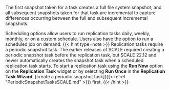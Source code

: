 The first snapshot taken for a task creates a full file system snapshot, and all subsequent snapshots taken for that task are incremental to capture differences occurring between the full and subsequent incremental snapshots.

Scheduling options allow users to run replication tasks daily, weekly, monthly, or on a custom schedule. 
Users also have the option to run a scheduled job on demand. 
{{< hint type=note >}}
Replication tasks require a periodic snapshot task. 
The earlier releases of SCALE required creating a periodic snapshot task before the replication task, but SCALE 22.12 and newer automatically creates the snapshot task when a scheduled replication task starts.
To start a replication task using the **Run Now** option on the **Replication Task** widget or by selecting **Run Once** in the **Replication Task Wizard**, [create a periodic snapshot task]({{< relref "PeriodicSnapshotTasksSCALE.md" >}}) first.
{{< /hint >}}